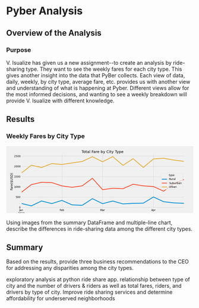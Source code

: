 # Pyber Analysis
## Overview of the Analysis
### Purpose
V. Isualize has given us a new assignment--to create an analysis by ride-sharing type. They want to see the weekly fares for each city type. This gives another insight into the data that PyBer collects. Each view of data, daily, weekly, by city type, average fare, etc. provides us with another view and understanding of what is happening at Pyber. Different views allow for the most informed decisions, and wanting to see a weekly breakdown will provide V. Isualize with different knowledge.

## Results
### Weekly Fares by City Type
![PyBer_fare_summary](PyBer_Analysis/Analysis/PyBer_fare_summary.png)

Using images from the summary DataFrame and multiple-line chart, describe the differences in ride-sharing data among the different city types.
## Summary
Based on the results, provide three business recommendations to the CEO for addressing any disparities among the city types.

exploratory analysis at python ride share app. relationship between type of city and the number of drivers & riders as well as total fares, riders, and drivers by type of city. Improve ride sharing services and determine affordability for underserved neighborhoods
